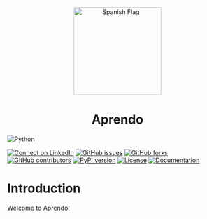 
<div align="center">
  <img src="https://upload.wikimedia.org/wikipedia/commons/6/6f/Spain_flag_300.png" alt="Spanish Flag" width="200" margin='auto'>
  <h1>Aprendo</h1>
</div>

![Python](https://img.shields.io/badge/python-3670A0?style=for-the-badge&logo=python&logoColor=ffdd54)



[![Connect on LinkedIn](https://img.shields.io/badge/Connect%20on-LinkedIn-blue.svg)](https://www.linkedin.com/in/lucien-holliday/)
[![GitHub issues](https://img.shields.io/github/issues/luiHoll97/aprendo)](https://github.com/luiHoll97/aprendo/issues)
[![GitHub forks](https://img.shields.io/github/forks/luiHoll97/aprendo)](https://github.com/luiHoll97/aprendo/network/members)
[![GitHub contributors](https://img.shields.io/github/contributors/luiHoll97/aprendo)](https://github.com/luiHoll97/aprendo/graphs/contributors)
[![PyPI version](https://badge.fury.io/py/aprendo.svg)]()
[![License](https://img.shields.io/badge/License-MIT-yellow.svg)](https://opensource.org/licenses/MIT)
[![Documentation](https://img.shields.io/badge/Documentation-Wiki-brightgreen)](https://github.com/luiHoll97/aprendo/wiki)

# Introduction

Welcome to Aprendo!